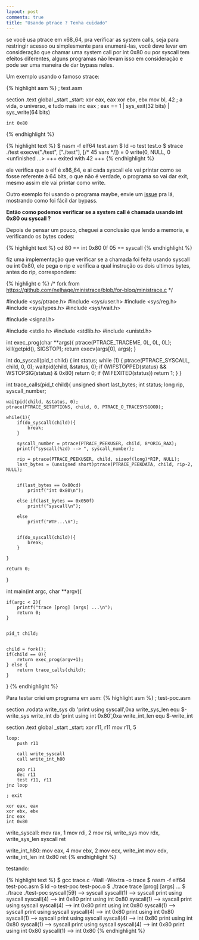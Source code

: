 ```yaml
---
layout: post
comments: true
title: "Usando ptrace ? Tenha cuidado"
---
```


se você usa ptrace em x68_64, pra verificar as system calls,
seja para restringir acesso ou simplesmente para enumerá-las, 
você deve levar em consideração que chamar uma system call por
int 0x80 ou por syscall tem efeitos diferentes, alguns programas
não levam isso em consideração e pode ser uma maneira de dar
bypass neles.

Um exemplo usando o famoso strace:

{% highlight asm %}
; test.asm

section .text
	global _start
_start:
	xor eax, eax
	xor ebx, ebx
	mov bl, 42 ; a vida, o universo, e tudo mais
	inc eax ; eax == 1 | sys_exit(32 bits) | sys_write(64 bits)

	int 0x80
{% endhighlight %}

{% highlight text %}
$ nasm -f elf64 test.asm 
$ ld -o test test.o 
$ strace ./test 
execve("./test", ["./test"], [/* 45 vars */]) = 0
write(0, NULL, 0 <unfinished ...>
+++ exited with 42 +++
{% endhighlight %}

ele verifica que o elf é x86_64, e ai cada syscall ele vai
printar como se fosse referente à 64 bits, o que não é verdade,
o programa so vai dar exit, mesmo assim ele vai printar como write.

Outro exemplo foi usando o programa maybe, envie um [issue](https://github.com/p-e-w/maybe/issues/35) pra lá,
mostrando como foi fácil dar bypass.

**Então como podemos verificar se a system call é chamada usando int 0x80 ou
syscall ?**

Depois de pensar um pouco, cheguei a conclusão que lendo a memoria, e verificando
os bytes codes:

{% highlight text %}
cd 80 == int 0x80
0f 05 == syscall
{% endhighlight %}

fiz uma implementação que verificar se
a chamada foi feita usando syscall ou int 0x80, ele pega o
rip e verifica a qual instrução os dois ultimos bytes, antes do rip, correspondem:

{% highlight c %}
/*
 fork from https://github.com/nelhage/ministrace/blob/for-blog/ministrace.c
*/

#include <sys/ptrace.h>
#include <sys/user.h>
#include <sys/reg.h>
#include <sys/types.h>
#include <sys/wait.h>

#include <signal.h>

#include <stdio.h>
#include <stdlib.h>
#include <unistd.h>

int exec_prog(char **args){
	ptrace(PTRACE_TRACEME, 0L, 0L, 0L);
	kill(getpid(), SIGSTOP);
	return execv(args[0], args);
}

int do_syscall(pid_t child) {
	int status;
	while (1) {
		ptrace(PTRACE_SYSCALL, child, 0, 0);
		waitpid(child, &status, 0);
		if (WIFSTOPPED(status) && WSTOPSIG(status) & 0x80)
			return 0;
		if (WIFEXITED(status))
			return 1;
    }
}

int trace_calls(pid_t child){
	unsigned short last_bytes;
	int status;
	long rip, syscall_number;

	waitpid(child, &status, 0);
	ptrace(PTRACE_SETOPTIONS, child, 0, PTRACE_O_TRACESYSGOOD);

	while(1){
		if(do_syscall(child)){
			break;
		}

		syscall_number = ptrace(PTRACE_PEEKUSER, child, 8*ORIG_RAX);
		printf("syscall(%zd) --> ", syscall_number);

		rip = ptrace(PTRACE_PEEKUSER, child, sizeof(long)*RIP, NULL);
		last_bytes = (unsigned short)ptrace(PTRACE_PEEKDATA, child, rip-2, NULL);


		if(last_bytes == 0x80cd)
			printf("int 0x80\n");

		else if(last_bytes == 0x050f)
			printf("syscall\n");

		else
			printf("WTF...\n");


		if(do_syscall(child)){
			break;
		}

	}

	return 0;
}



int main(int argc, char **argv){

	if(argc < 2){
		printf("trace [prog] [args] ...\n");
		return 0;
	}


	pid_t child;


	child = fork();
	if(child == 0){
		return exec_prog(argv+1);
	} else {
		return trace_calls(child);
	}

}
{% endhighlight %}

Para testar criei um programa em asm:
{% highlight asm %}
; test-poc.asm

section .rodata
    write_sys db 'print using syscall',0xa
    write_sys_len equ $-write_sys
    write_int db 'print using int 0x80',0xa
    write_int_len equ $-write_int


section .text
    global _start
_start:
    xor r11, r11
    mov r11, 5

    loop:
        push r11

        call write_syscall
        call write_int_h80

        pop r11
        dec r11
        test r11, r11
    jnz loop

    ; exit

    xor eax, eax
    xor ebx, ebx
    inc eax
    int 0x80

write_syscall:
    mov rax, 1
    mov rdi, 2
    mov rsi, write_sys
    mov rdx, write_sys_len
    syscall
    ret

write_int_h80:
    mov eax, 4
    mov ebx, 2
    mov ecx, write_int
    mov edx, write_int_len
    int 0x80
    ret
{% endhighlight %}

testando:

{% highlight text %}
$ gcc trace.c -Wall -Wextra -o trace
$ nasm -f elf64 test-poc.asm 
$ ld -o test-poc test-poc.o
$ ./trace 
trace [prog] [args] ...
$ ./trace ./test-poc
syscall(59) --> syscall
syscall(1) --> syscall
print using syscall
syscall(4) --> int 0x80
print using int 0x80
syscall(1) --> syscall
print using syscall
syscall(4) --> int 0x80
print using int 0x80
syscall(1) --> syscall
print using syscall
syscall(4) --> int 0x80
print using int 0x80
syscall(1) --> syscall
print using syscall
syscall(4) --> int 0x80
print using int 0x80
syscall(1) --> syscall
print using syscall
syscall(4) --> int 0x80
print using int 0x80
syscall(1) --> int 0x80
{% endhighlight %}


